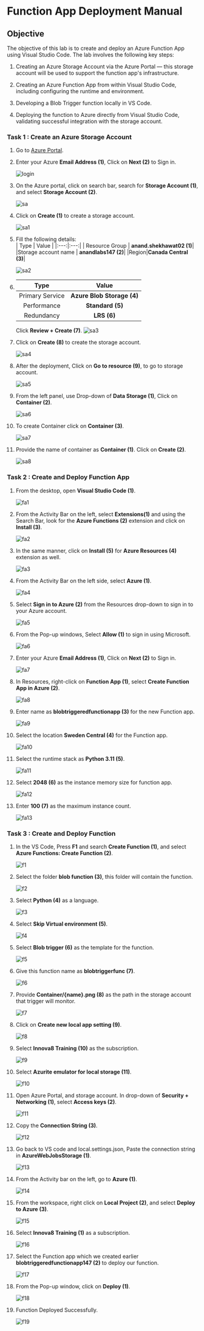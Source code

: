 # Function App Deployment Manual
## Objective
The objective of this lab is to create and deploy an Azure Function App using Visual Studio Code. The lab involves the following key steps:

1. Creating an Azure Storage Account via the Azure Portal — this storage account will be used to support the function app's infrastructure.

2. Creating an Azure Function App from within Visual Studio Code, including configuring the runtime and environment.

3. Developing a Blob Trigger function locally in VS Code.

4. Deploying the function to Azure directly from Visual Studio Code, validating successful integration with the storage account.

### Task 1 : Create an Azure Storage Account
 1. Go to [Azure Portal](https://login.microsoftonline.com/organizations/oauth2/v2.0/authorize?redirect_uri=https%3A%2F%2Fportal.azure.com%2Fsignin%2Findex%2F&response_type=code%20id_token&scope=https%3A%2F%2Fmanagement.core.windows.net%2F%2Fuser_impersonation%20openid%20email%20profile&state=OpenIdConnect.AuthenticationProperties%3DqsxJ_h_KR0vAGL38j_E6NEOfPT89BBzyfiaJd0o_aZu89ZU2BfV4d-NjF3ckuwbcbNd9ZSmbNrLyTPsB0rWUflEMhXiSYwxIx3zGyeejW01DZjYmyLhfxqeDyW8DpNNkB0jaNXoEnvqCG4atochKbS-G-SCu7pXezUSIJyPQfYzAj3el_P5qyHPEM5WTTmnA&response_mode=form_post&nonce=638816784146084860.NGNhODI3MmUtOTc2ZS00NTA5LTkwM2YtMGVjZjg2ZmMxMDYwMjc0YmJmNTktMWJmZS00NzczLWE5MjItNTM3OTNkZTBmNmI0&client_id=c44b4083-3bb0-49c1-b47d-974e53cbdf3c&site_id=501430&prompt=select_account&client-request-id=90700cc0-64fe-4d3d-8694-5c55fe4ca558&x-client-SKU=ID_NET472&x-client-ver=8.3.0.0).  

 2. Enter your Azure **Email Address (1)**, Click on **Next (2)** to Sign in.
 
    ![login](task1-1.png)  

 3. On the Azure portal, click on search bar, search for **Storage Account (1)**, and select **Storage Account (2)**.  

    ![sa](task1-2.png)  

 4. Click on **Create (1)** to create a storage account.  
  
    ![sa1](task1-3.png)  
 
 5. Fill the following details:  
    | Type | Value |
    |:---:|:---:| 
    | Resource Group | **anand.shekhawat02 (1)**|  
    |Storage account name | **anandlabs147 (2)**|
    |Region|**Canada Central (3)**|

    ![sa2](task1-4.png)  

6. |Type | Value|  
    |:---:|:---:|
    |Primary Service|**Azure Blob Storage (4)**|
    |Performance|**Standard (5)**|
    |Redundancy|**LRS (6)**|
    
    Click **Review + Create (7)**.
    ![sa3](task1-5.png)

7. Click on **Create (8)** to create the storage account.

    ![sa4](task1-6.png)

8. After the deployment, Click on **Go to resource (9)**, to go to storage account.  

    ![sa5](task1-7.png)

9. From the left panel, use Drop-down of **Data Storage (1)**, Click on **Container (2)**.
    
    ![sa6](task1-8.png)

10. To create Container click on **Container (3)**.  

    ![sa7](task1-9.png)

11. Provide the name of container as **Container (1)**. Click on **Create (2)**.  

    ![sa8](task1-10.png)

### Task 2 : Create and Deploy Function App  
1. From the desktop, open **Visual Studio Code (1)**.
    
    ![fa1](vscode1.png)  

2. From the Activity Bar on the left, select **Extensions(1)** and using the Search Bar, look for the **Azure Functions (2)** extension and click on **Install (3)**.

    ![fa2](task2-1.png)

3. In the same manner, click on **Install (5)** for **Azure Resources (4)** extension as well.

    ![fa3](task2-2.png)

4. From the Activity Bar on the left side, select **Azure (1)**.

    ![fa4](task2-3.png)  

5. Select **Sign in to Azure (2)** from the Resources drop-down to sign in to your Azure account.  

    ![fa5](task2-4.png)

6. From the Pop-up windows, Select **Allow (1)** to sign in using Microsoft.  
 
    ![fa6](task2-5.png)

7. Enter your Azure **Email Address (1)**, Click on **Next (2)** to Sign in.

    ![fa7](task2-6.png)  

8. In Resources, right-click on **Function App (1)**, select **Create Function App in Azure (2)**.

    ![fa8](task2-7.png)

9. Enter name as **blobtriggeredfunctionapp (3)** for the new Function app.

    ![fa9](task2-8.png)

10. Select the location **Sweden Central (4)** for the Function app.

    ![fa10](task2-9.png)

11. Select the runtime stack as **Python 3.11 (5)**.

    ![fa11](task2-10.png)

12. Select **2048 (6)** as the instance memory size for function app.

    ![fa12](task2-11.png)

13. Enter **100 (7)** as the maximum instance count.

    ![fa13](task2-12.png)

### Task 3 : Create and Deploy Function 

1. In the VS Code, Press **F1** and search **Create Function (1)**, and select **Azure Functions: Create Function (2)**.

    ![f1](task3-1.png)

2. Select the folder **blob function (3)**, this folder will contain the function.

    ![f2](task3-2.png)

3. Select **Python (4)** as a language. 

    ![f3](task3-3.png)

4. Select **Skip Virtual environment (5)**.

    ![f4](task3-4.png)

5. Select **Blob trigger (6)** as the template for the function.

    ![f5](task3-5.png)

6. Give this function name as **blobtriggerfunc (7)**.

    ![f6](task3-6.png)

7. Provide **Container/{name}.png (8)** as the path in the storage account that trigger will monitor.

    ![f7](task3-7.png)

8. Click on **Create new local app setting (9)**.
    
    ![f8](task3-8.png)

9. Select **Innova8 Training (10)** as the subscription.

    ![f9](task3-9.png)

10. Select **Azurite emulator for local storage (11)**.

    ![f10](task3-10.png)

11. Open Azure Portal, and storage account. In drop-down of **Security + Networking (1)**, select **Access keys (2)**.

    ![f11](task3-11.png)

12. Copy the **Connection String (3)**.

    ![f12](task3-12.png)

13. Go back to VS code and local.settings.json, Paste the connection string in **AzureWebJobsStorage (1)**.

    ![f13](task3-13(1).png)

14. From the Activity bar on the left, go to **Azure (1)**.

    ![f14](task3-14(1).png)

15. From the workspace, right click on **Local Project (2)**, and select **Deploy to Azure (3)**.

    ![f15](task3-15(1).png)

16. Select **Innova8 Training (1)** as a subscription.

    ![f16](task3-16(1).png)

17. Select the Function app which we created earlier **blobtriggeredfunctionapp147 (2)** to deploy our function.

    ![f17](task3-17.png)

18. From the Pop-up window, click on **Deploy (1)**.

    ![f18](task3-18.png)

19. Function Deployed Successfully.

    ![f19](task3-19.png)

